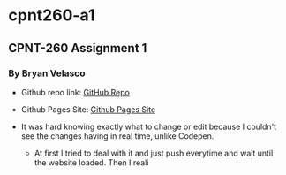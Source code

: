 # cpnt260-a1
## CPNT-260 Assignment 1
### By Bryan Velasco

- Github repo link: [GitHub Repo](https://github.com/cosmob3/cpnt260-a1)
- Github Pages Site: [Github Pages Site](https://cosmob3.github.io/cpnt260-a1/)

- It was hard knowing exactly what to change or edit because I couldn't see the changes having in real time, unlike Codepen. 
  - At first I tried to deal with it and just push everytime and wait until the website loaded. Then I reali